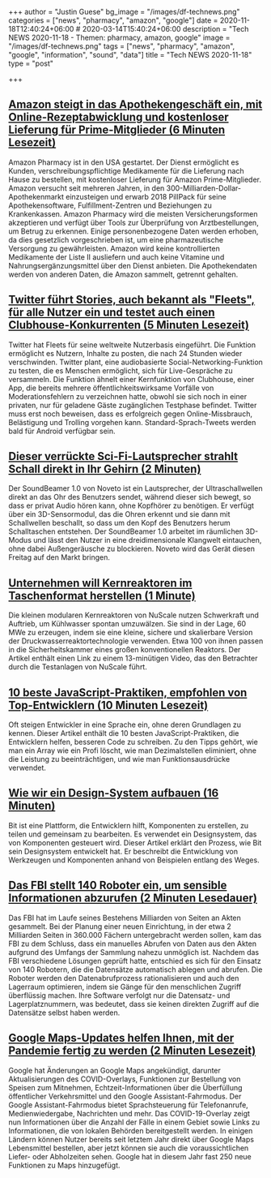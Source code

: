 +++
author = "Justin Guese"
bg_image = "/images/df-technews.png"
categories = ["news", "pharmacy", "amazon", "google"]
date = 2020-11-18T12:40:24+06:00 # 2020-03-14T15:40:24+06:00
description = "Tech NEWS 2020-11-18 - Themen: pharmacy, amazon, google"
image = "/images/df-technews.png"
tags = ["news", "pharmacy", "amazon", "google", "information", "sound", "data"]
title = "Tech NEWS 2020-11-18"
type = "post"

+++

## [Amazon steigt in das Apothekengeschäft ein, mit Online-Rezeptabwicklung und kostenloser Lieferung für Prime-Mitglieder (6 Minuten Lesezeit)](https://www.cnbc.com/2020/11/17/amazon-pharmacy-free-prescription-delivery-for-prime-members.html/1/01000175db0ae671-b121baa3-4db4-41da-81ef-ce942944c671-000000/MPz0FElkNR5OhYtMVHduGUsyMAHUF_OZwYnqp1xGVKo=167)

 Amazon Pharmacy ist in den USA gestartet. Der Dienst ermöglicht es Kunden, verschreibungspflichtige Medikamente für die Lieferung nach Hause zu bestellen, mit kostenloser Lieferung für Amazon Prime-Mitglieder. Amazon versucht seit mehreren Jahren, in den 300-Milliarden-Dollar-Apothekenmarkt einzusteigen und erwarb 2018 PillPack für seine Apothekensoftware, Fulfillment-Zentren und Beziehungen zu Krankenkassen. Amazon Pharmacy wird die meisten Versicherungsformen akzeptieren und verfügt über Tools zur Überprüfung von Arztbestellungen, um Betrug zu erkennen. Einige personenbezogene Daten werden erhoben, da dies gesetzlich vorgeschrieben ist, um eine pharmazeutische Versorgung zu gewährleisten. Amazon wird keine kontrollierten Medikamente der Liste II ausliefern und auch keine Vitamine und Nahrungsergänzungsmittel über den Dienst anbieten. Die Apothekendaten werden von anderen Daten, die Amazon sammelt, getrennt gehalten.

## [Twitter führt Stories, auch bekannt als "Fleets", für alle Nutzer ein und testet auch einen Clubhouse-Konkurrenten (5 Minuten Lesezeit)](https://techcrunch.com/2020/11/17/twitter-rolls-out-stories-aka-fleets-to-all-users-will-also-test-a-clubhouse-rival//1/01000175db0ae671-b121baa3-4db4-41da-81ef-ce942944c671-000000/ekCTPfv4D6tFcIbn8Ud4GnLFrguL__ksp5BlI7QBwgA=167)

 Twitter hat Fleets für seine weltweite Nutzerbasis eingeführt. Die Funktion ermöglicht es Nutzern, Inhalte zu posten, die nach 24 Stunden wieder verschwinden. Twitter plant, eine audiobasierte Social-Networking-Funktion zu testen, die es Menschen ermöglicht, sich für Live-Gespräche zu versammeln. Die Funktion ähnelt einer Kernfunktion von Clubhouse, einer App, die bereits mehrere öffentlichkeitswirksame Vorfälle von Moderationsfehlern zu verzeichnen hatte, obwohl sie sich noch in einer privaten, nur für geladene Gäste zugänglichen Testphase befindet. Twitter muss erst noch beweisen, dass es erfolgreich gegen Online-Missbrauch, Belästigung und Trolling vorgehen kann. Standard-Sprach-Tweets werden bald für Android verfügbar sein.

## [Dieser verrückte Sci-Fi-Lautsprecher strahlt Schall direkt in Ihr Gehirn (2 Minuten)](https://www.pcgamer.com/noveto-soundbeamer-sci-fi-speaker-brainhole//1/01000175db0ae671-b121baa3-4db4-41da-81ef-ce942944c671-000000/TBPEIn8g9GroA8vtakcVIyRwnNUQ-6LWdBzwExqkXI8=167)

 Der SoundBeamer 1.0 von Noveto ist ein Lautsprecher, der Ultraschallwellen direkt an das Ohr des Benutzers sendet, während dieser sich bewegt, so dass er privat Audio hören kann, ohne Kopfhörer zu benötigen. Er verfügt über ein 3D-Sensormodul, das die Ohren erkennt und sie dann mit Schallwellen beschallt, so dass um den Kopf des Benutzers herum Schalltaschen entstehen. Der SoundBeamer 1.0 arbeitet im räumlichen 3D-Modus und lässt den Nutzer in eine dreidimensionale Klangwelt eintauchen, ohne dabei Außengeräusche zu blockieren. Noveto wird das Gerät diesen Freitag auf den Markt bringen.

## [Unternehmen will Kernreaktoren im Taschenformat herstellen (1 Minute)](https://interestingengineering.com/company-aims-to-make-nuclear-reactors-pocket-sized/1/01000175db0ae671-b121baa3-4db4-41da-81ef-ce942944c671-000000/Fcfsh1jTP5DBz1cSw1Z2KdsmHZ2_s1KfalBTSFzjYqI=167)

 Die kleinen modularen Kernreaktoren von NuScale nutzen Schwerkraft und Auftrieb, um Kühlwasser spontan umzuwälzen. Sie sind in der Lage, 60 MWe zu erzeugen, indem sie eine kleine, sichere und skalierbare Version der Druckwasserreaktortechnologie verwenden. Etwa 100 von ihnen passen in die Sicherheitskammer eines großen konventionellen Reaktors. Der Artikel enthält einen Link zu einem 13-minütigen Video, das den Betrachter durch die Testanlagen von NuScale führt.

## [10 beste JavaScript-Praktiken, empfohlen von Top-Entwicklern (10 Minuten Lesezeit)](https://blog.hrithwik.me/10-best-javascript-practicesrecommended-by-top-developers/1/01000175db0ae671-b121baa3-4db4-41da-81ef-ce942944c671-000000/ZZ0N9KVqT9w_IM-CHaKymPrtNoTNqBi5-A0Bn9NBbL4=167)

 Oft steigen Entwickler in eine Sprache ein, ohne deren Grundlagen zu kennen. Dieser Artikel enthält die 10 besten JavaScript-Praktiken, die Entwicklern helfen, besseren Code zu schreiben. Zu den Tipps gehört, wie man ein Array wie ein Profi löscht, wie man Dezimalstellen eliminiert, ohne die Leistung zu beeinträchtigen, und wie man Funktionsausdrücke verwendet.

## [Wie wir ein Design-System aufbauen (16 Minuten)](https://blog.bitsrc.io/how-we-build-our-design-system-15713a1f1833/1/01000175db0ae671-b121baa3-4db4-41da-81ef-ce942944c671-000000/IxzgtwJiyoRDLoCS0INBXJMKYU0_jsupKBE_C7FUk5g=167)

 Bit ist eine Plattform, die Entwicklern hilft, Komponenten zu erstellen, zu teilen und gemeinsam zu bearbeiten. Es verwendet ein Designsystem, das von Komponenten gesteuert wird. Dieser Artikel erklärt den Prozess, wie Bit sein Designsystem entwickelt hat. Er beschreibt die Entwicklung von Werkzeugen und Komponenten anhand von Beispielen entlang des Weges.

## [Das FBI stellt 140 Roboter ein, um sensible Informationen abzurufen (2 Minuten Lesedauer)](https://www.zdnet.com/article/fbi-hires-robots-to-retrieve-sensitive-information//1/01000175db0ae671-b121baa3-4db4-41da-81ef-ce942944c671-000000/mCW4Sx9ttWQgJSuseBNRsqIE1m5OjbEsAkcK51NqYVM=167)

 Das FBI hat im Laufe seines Bestehens Milliarden von Seiten an Akten gesammelt. Bei der Planung einer neuen Einrichtung, in der etwa 2 Milliarden Seiten in 360.000 Fächern untergebracht werden sollen, kam das FBI zu dem Schluss, dass ein manuelles Abrufen von Daten aus den Akten aufgrund des Umfangs der Sammlung nahezu unmöglich ist. Nachdem das FBI verschiedene Lösungen geprüft hatte, entschied es sich für den Einsatz von 140 Robotern, die die Datensätze automatisch ablegen und abrufen. Die Roboter werden den Datenabrufprozess rationalisieren und auch den Lagerraum optimieren, indem sie Gänge für den menschlichen Zugriff überflüssig machen. Ihre Software verfolgt nur die Datensatz- und Lagerplatznummern, was bedeutet, dass sie keinen direkten Zugriff auf die Datensätze selbst haben werden.

## [Google Maps-Updates helfen Ihnen, mit der Pandemie fertig zu werden (2 Minuten Lesezeit)](https://www.theverge.com/2020/11/17/21571074/google-maps-covid-layer-food-delivery-expected-time-public-transport-crowdedness-assistant-driving?scrolla=5eb6d68b7fedc32c19ef33b4/1/01000175db0ae671-b121baa3-4db4-41da-81ef-ce942944c671-000000/31MFC7BMjUea3uZInO9icKArBCSU933p4nW6ePJRYPU=167)

 Google hat Änderungen an Google Maps angekündigt, darunter Aktualisierungen des COVID-Overlays, Funktionen zur Bestellung von Speisen zum Mitnehmen, Echtzeit-Informationen über die Überfüllung öffentlicher Verkehrsmittel und den Google Assistant-Fahrmodus. Der Google Assistant-Fahrmodus bietet Sprachsteuerung für Telefonanrufe, Medienwiedergabe, Nachrichten und mehr. Das COVID-19-Overlay zeigt nun Informationen über die Anzahl der Fälle in einem Gebiet sowie Links zu Informationen, die von lokalen Behörden bereitgestellt werden. In einigen Ländern können Nutzer bereits seit letztem Jahr direkt über Google Maps Lebensmittel bestellen, aber jetzt können sie auch die voraussichtlichen Liefer- oder Abholzeiten sehen. Google hat in diesem Jahr fast 250 neue Funktionen zu Maps hinzugefügt.

